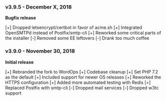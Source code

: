 ### v3.9.5 - December X, 2018

**Bugfix release**

[+] Dropped letsencrypt/certbot in favor of acme.sh
[+] Integrated OpenSMTPd instead of Postfix/smtp-cli
[+] Reworked some critical parts of the installer
[-] Removed some EE leftovers
[-] Drank too much coffee

### v3.9.0 - November 30, 2018

**Initial release**

[+] Rebranded the fork to WordOps
[+] Codebase cleanup
[+] Set PHP 7.2 as the default
[+] Included support for newer OS releases
[+] Reworked the HTTPS configuration
[+] Added more automated testing with Redis
[=] Replaced Postfix with smtp-cli
[-] Dropped mail services
[-] Dropped w3tc support